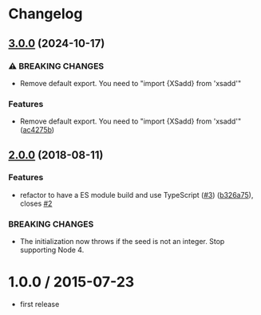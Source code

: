 # Changelog

## [3.0.0](https://github.com/mljs/xsadd/compare/v2.0.0...v3.0.0) (2024-10-17)


### ⚠ BREAKING CHANGES

* Remove default export. You need to "import {XSadd} from 'xsadd'"

### Features

* Remove default export. You need to "import {XSadd} from 'xsadd'" ([ac4275b](https://github.com/mljs/xsadd/commit/ac4275bc80be240358ea1b5488940c522481ff19))

<a name="2.0.0"></a>
## [2.0.0](https://github.com/mljs/xsadd/compare/v1.0.0...v2.0.0) (2018-08-11)


### Features

* refactor to have a ES module build and use TypeScript ([#3](https://github.com/mljs/xsadd/issues/3)) ([b326a75](https://github.com/mljs/xsadd/commit/b326a75)), closes [#2](https://github.com/mljs/xsadd/issues/2)


### BREAKING CHANGES

* The initialization now throws if the seed is not an integer.
Stop supporting Node 4.



1.0.0 / 2015-07-23
==================

* first release
